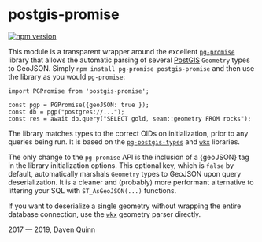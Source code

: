 # postgis-promise

[![npm version](https://badge.fury.io/js/postgis-promise.svg)](https://badge.fury.io/js/postgis-promise)

This module is a transparent wrapper around the excellent
[`pg-promise`](https://vitaly-t.github.io/pg-promise/index.html) library
that allows the automatic parsing
of several [PostGIS](https://postgis.net/) `Geometry` types to GeoJSON.
Simply `npm install pg-promise postgis-promise` and then use the library
as you would `pg-promise`:

```
import PGPromise from 'postgis-promise';

const pgp = PGPromise({geoJSON: true });
const db = pgp("postgres://...");
const res = await db.query("SELECT gold, seam::geometry FROM rocks");
```

The library matches types to the correct OIDs
on initialization, prior to any queries being run.
It is based on the [`pg-postgis-types`](https://github.com/zhm/pg-postgis-types)
and [`wkx`](https://github.com/cschwarz/wkx) libraries.

The only change to the `pg-promise` API is the inclusion of a {geoJSON} tag
in the library initialization options. This optional key, which
is `false` by default, automatically marshals `Geometry` types to GeoJSON
upon query deserialization. It is a cleaner and (probably) more performant
alternative to littering your SQL with `ST_AsGeoJSON(...)` functions.

If you want to deserialize a single geometry without wrapping the entire
database connection, use the [`wkx`](https://github.com/cschwarz/wkx)
geometry parser directly.

2017 — 2019, Daven Quinn
